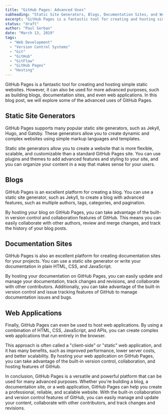 ```yaml
---
title: "GitHub Pages: Advanced Uses"
subheading: "Static Site Generators, Blogs, Documentation Sites, and Web Applications"
excerpt: "GitHub Pages is a fantastic tool for creating and hosting simple static websites. However, it can also be used for more advanced purposes, such as building blogs, documentation sites, and even web applications. In this blog post, we will explore some of the advanced uses of GitHub Pages."
status: "draft"
author: "Paul Serban"
date: "March 13, 2019"
tags:
  - "Web Development"
  - "Version Control Systems"
  - "Git"
  - "GitHub"
  - "GitFlow"
  - "GitHub Pages"
  - "Hosting"
---
```


GitHub Pages is a fantastic tool for creating and hosting simple static websites. However, it can also be used for more advanced purposes, such as building blogs, documentation sites, and even web applications. In this blog post, we will explore some of the advanced uses of GitHub Pages.

## Static Site Generators
GitHub Pages supports many popular static site generators, such as Jekyll, Hugo, and Gatsby. These generators allow you to create dynamic and complex websites using simple markup languages and templates.

Static site generators allow you to create a website that is more flexible, scalable, and customizable than a standard GitHub Pages site. You can use plugins and themes to add advanced features and styling to your site, and you can organize your content in a way that makes sense for your users.

## Blogs
GitHub Pages is an excellent platform for creating a blog. You can use a static site generator, such as Jekyll, to create a blog with advanced features, such as multiple authors, tags, categories, and pagination.

By hosting your blog on GitHub Pages, you can take advantage of the built-in version control and collaboration features of GitHub. This means you can easily collaborate with other authors, review and merge changes, and track the history of your blog posts.

## Documentation Sites
GitHub Pages is also an excellent platform for creating documentation sites for your projects. You can use a static site generator or write your documentation in plain HTML, CSS, and JavaScript.

By hosting your documentation on GitHub Pages, you can easily update and manage your documentation, track changes and revisions, and collaborate with other contributors. Additionally, you can take advantage of the built-in version control and issue tracking features of GitHub to manage documentation issues and bugs.

## Web Applications
Finally, GitHub Pages can even be used to host web applications. By using a combination of HTML, CSS, JavaScript, and APIs, you can create complex web applications that run entirely in the browser.

This approach is often called a "client-side" or "static" web application, and it has many benefits, such as improved performance, lower server costs, and better scalability. By hosting your web application on GitHub Pages, you can take advantage of the built-in version control, collaboration, and hosting features of GitHub.

In conclusion, GitHub Pages is a versatile and powerful platform that can be used for many advanced purposes. Whether you're building a blog, a documentation site, or a web application, GitHub Pages can help you create a professional, reliable, and scalable website. With the built-in collaboration and version control features of GitHub, you can easily manage and update your content, collaborate with other contributors, and track changes and revisions.